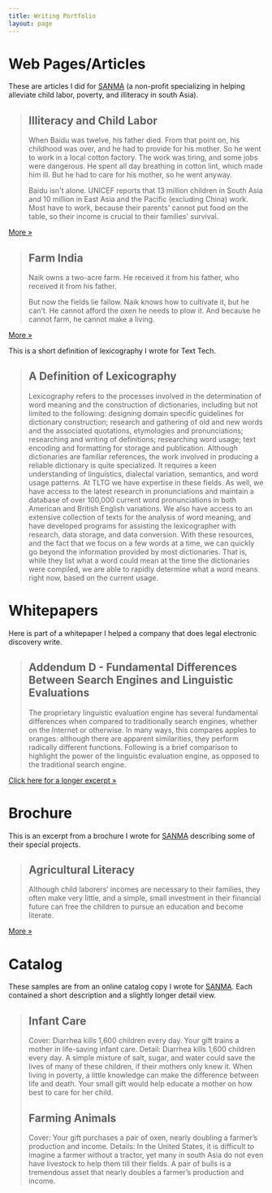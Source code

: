 ```yaml
---
title: Writing Portfolio
layout: page
---
```


# Web Pages/Articles

These are articles I did for <a href="http://www.sanma.org/">SANMA</a> (a
non-profit specializing in helping alleviate child labor, poverty, and
illiteracy in south Asia).

> ## Illiteracy and Child Labor
> 
> When Baidu was twelve, his father died. From that point on, his childhood was
> over, and he had to provide for his mother. So he went to work in a local
> cotton factory. The work was tiring, and some jobs were dangerous. He spent
> all day breathing in cotton lint, which made him ill. But he had to care for
> his mother, so he went anyway.
> 
> Baidu isn't alone. UNICEF reports that 13 million children in South Asia and
> 10 million in East Asia and the Pacific (excluding China) work. Most have to
> work, because their parents' cannot put food on the table, so their income is
> crucial to their families' survival.

<p class="right"><a href="http://docs.google.com/Doc?id=dgfsqh33_2g6hffwdk">
More »
</a></p>

> ## Farm India
> 
> Naik owns a two-acre farm. He received it from his father, who received it
> from his father.
> 
> But now the fields lie fallow. Naik knows how to cultivate it, but he can’t.
> He cannot afford the oxen he needs to plow it. And because he cannot farm, he
> cannot make a living.

<p class="right"><a href="http://docs.google.com/Doc?id=dgfsqh33_2g6hffwdk">
More »
</a></p>

This is a short definition of lexicography I wrote for Text Tech.

> ## A Definition of Lexicography
> 
> Lexicography refers to the processes involved in the determination of word
> meaning and the construction of dictionaries, including but not limited to
> the following: designing domain specific guidelines for dictionary
> construction; research and gathering of old and new words and the associated
> quotations, etymologies and pronunciations; researching and writing of
> definitions; researching word usage; text encoding and formatting for storage
> and publication. Although dictionaries are familiar references, the work
> involved in producing a reliable dictionary is quite specialized. It requires
> a keen understanding of linguistics, dialectal variation, semantics, and word
> usage patterns. At TLTG we have expertise in these fields. As well, we have
> access to the latest research in pronunciations and maintain a database of
> over 100,000 current word pronunciations in both American and British English
> variations. We also have access to an extensive collection of texts for the
> analysis of word meaning, and have developed programs for assisting the
> lexicographer with research, data storage, and data conversion. With these
> resources, and the fact that we focus on a few words at a time, we can
> quickly go beyond the information provided by most dictionaries. That is,
> while they list what a word could mean at the time the dictionaries were
> compiled, we are able to rapidly determine what a word means right now, based
> on the current usage.

# Whitepapers

Here is part of a whitepaper I helped a company that does legal electronic
discovery write.

> ## Addendum D - Fundamental Differences Between Search Engines and Linguistic Evaluations
> 
> The proprietary linguistic evaluation engine has several fundamental
> differences when compared to traditionally search engines, whether on the
> Internet or otherwise. In many ways, this compares apples to oranges:
> although there are apparent similarities, they perform radically different
> functions.  Following is a brief comparison to highlight the power of the
> linguistic evaluation engine, as opposed to the traditional search engine.

<p class="right"><a
href="http://docs.google.com/Doc?id=dgfsqh33_0fbw44wds">Click here for a longer
excerpt »</a></p>

# Brochure

This is an excerpt from a brochure I wrote for <a
href="http://www.sanma.org/">SANMA</a> describing some of their special
projects.

> ## Agricultural Literacy
> 
> Although child laborers’ incomes are necessary to their families, they often
> make very little, and a simple, small investment in their financial future
> can free the children to pursue an education and become literate.

<p class="right"><a href="http://docs.google.com/Doc?id=dgfsqh33_4ckpdrshn">
More »
</a></p>

# Catalog

These samples are from an online catalog copy I wrote for <a
href="http://www.sanma.org/">SANMA</a>. Each contained a short description and
a slightly longer detail view.

> ## Infant Care
> 
> Cover: Diarrhea kills 1,600 children every day. Your gift trains a mother in
> life-saving infant care.  Detail: Diarrhea kills 1,600 children every day. A
> simple mixture of salt, sugar, and water could save the lives of many of
> these children, if their mothers only knew it. When living in poverty, a
> little knowledge can make the difference between life and death. Your small
> gift would help educate a mother on how best to care for her child.
> 
> ## Farming Animals
> 
> Cover: Your gift purchases a pair of oxen, nearly doubling a farmer’s
> production and income.  Details: In the United States, it is difficult to
> imagine a farmer without a tractor, yet many in south Asia do not even have
> livestock to help them till their fields. A pair of bulls is a tremendous
> asset that nearly doubles a farmer’s production and income.

